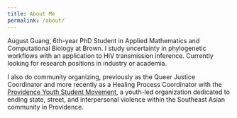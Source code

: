 ```yaml
---
title: About Me
permalink: /about/
---
```


August Guang, 6th-year PhD Student in Applied Mathematics and Computational Biology at Brown. I study uncertainty in phylogenetic workflows with an application to HIV transmission inference. Currently looking for research positions in industry or academia.

I also do community organizing, previously as the Queer Justice Coordinator and more recently as a Healing Process Coordinator with the [Providence Youth Student Movement](http://prysm.us), a youth-led organization dedicated to ending state, street, and interpersonal violence within the Southeast Asian community in Providence.